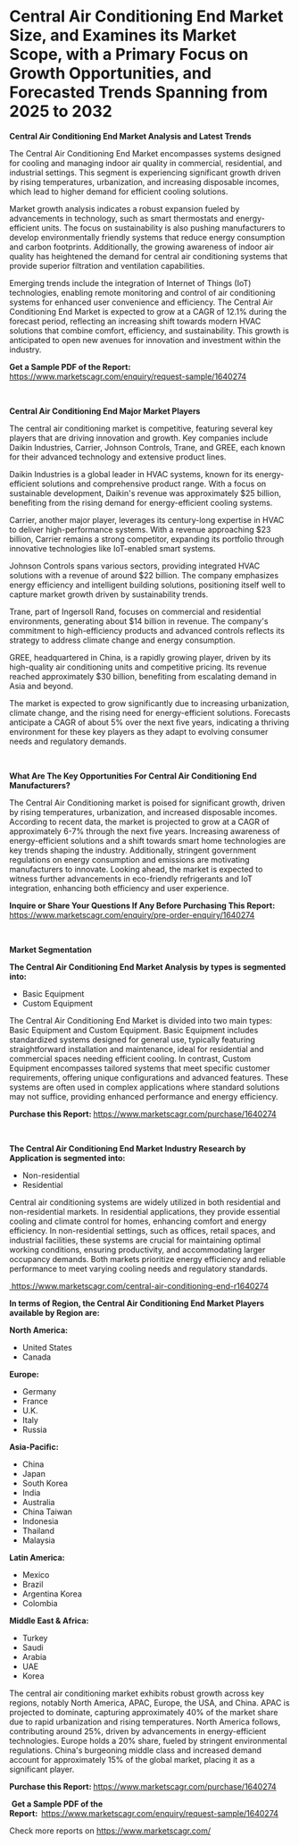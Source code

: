 <p><h1>Central Air Conditioning End Market Size, and Examines its Market Scope, with a Primary Focus on Growth Opportunities, and Forecasted Trends Spanning from 2025 to 2032</h1></p><p><strong>Central Air Conditioning End Market Analysis and Latest Trends</strong></p>
<p><p>The Central Air Conditioning End Market encompasses systems designed for cooling and managing indoor air quality in commercial, residential, and industrial settings. This segment is experiencing significant growth driven by rising temperatures, urbanization, and increasing disposable incomes, which lead to higher demand for efficient cooling solutions.</p><p>Market growth analysis indicates a robust expansion fueled by advancements in technology, such as smart thermostats and energy-efficient units. The focus on sustainability is also pushing manufacturers to develop environmentally friendly systems that reduce energy consumption and carbon footprints. Additionally, the growing awareness of indoor air quality has heightened the demand for central air conditioning systems that provide superior filtration and ventilation capabilities.</p><p>Emerging trends include the integration of Internet of Things (IoT) technologies, enabling remote monitoring and control of air conditioning systems for enhanced user convenience and efficiency. The Central Air Conditioning End Market is expected to grow at a CAGR of 12.1% during the forecast period, reflecting an increasing shift towards modern HVAC solutions that combine comfort, efficiency, and sustainability. This growth is anticipated to open new avenues for innovation and investment within the industry.</p></p>
<p><strong>Get a Sample PDF of the Report:&nbsp;</strong> <a href="https://www.marketscagr.com/enquiry/request-sample/1640274?utm_campaign=2337&utm_medium=2&utm_source=Github&utm_content=ia&utm_term=11042025&utm_id=central-air-conditioning-end">https://www.marketscagr.com/enquiry/request-sample/1640274</a></p>
<p>&nbsp;</p>
<p><strong>Central Air Conditioning End Major Market Players</strong></p>
<p><p>The central air conditioning market is competitive, featuring several key players that are driving innovation and growth. Key companies include Daikin Industries, Carrier, Johnson Controls, Trane, and GREE, each known for their advanced technology and extensive product lines.</p><p>Daikin Industries is a global leader in HVAC systems, known for its energy-efficient solutions and comprehensive product range. With a focus on sustainable development, Daikin's revenue was approximately $25 billion, benefiting from the rising demand for energy-efficient cooling systems.</p><p>Carrier, another major player, leverages its century-long expertise in HVAC to deliver high-performance systems. With a revenue approaching $23 billion, Carrier remains a strong competitor, expanding its portfolio through innovative technologies like IoT-enabled smart systems.</p><p>Johnson Controls spans various sectors, providing integrated HVAC solutions with a revenue of around $22 billion. The company emphasizes energy efficiency and intelligent building solutions, positioning itself well to capture market growth driven by sustainability trends.</p><p>Trane, part of Ingersoll Rand, focuses on commercial and residential environments, generating about $14 billion in revenue. The company's commitment to high-efficiency products and advanced controls reflects its strategy to address climate change and energy consumption.</p><p>GREE, headquartered in China, is a rapidly growing player, driven by its high-quality air conditioning units and competitive pricing. Its revenue reached approximately $30 billion, benefiting from escalating demand in Asia and beyond.</p><p>The market is expected to grow significantly due to increasing urbanization, climate change, and the rising need for energy-efficient solutions. Forecasts anticipate a CAGR of about 5% over the next five years, indicating a thriving environment for these key players as they adapt to evolving consumer needs and regulatory demands.</p></p>
<p>&nbsp;</p>
<p><strong>What Are The Key Opportunities For Central Air Conditioning End Manufacturers?</strong></p>
<p><p>The Central Air Conditioning market is poised for significant growth, driven by rising temperatures, urbanization, and increased disposable incomes. According to recent data, the market is projected to grow at a CAGR of approximately 6-7% through the next five years. Increasing awareness of energy-efficient solutions and a shift towards smart home technologies are key trends shaping the industry. Additionally, stringent government regulations on energy consumption and emissions are motivating manufacturers to innovate. Looking ahead, the market is expected to witness further advancements in eco-friendly refrigerants and IoT integration, enhancing both efficiency and user experience.</p></p>
<p><strong>Inquire or Share Your Questions If Any Before Purchasing This Report:</strong> <a href="https://www.marketscagr.com/enquiry/pre-order-enquiry/1640274?utm_campaign=2337&utm_medium=2&utm_source=Github&utm_content=ia&utm_term=11042025&utm_id=central-air-conditioning-end">https://www.marketscagr.com/enquiry/pre-order-enquiry/1640274</a></p>
<p>&nbsp;</p>
<p><strong>Market Segmentation</strong></p>
<p><strong>The Central Air Conditioning End Market Analysis by types is segmented into:</strong></p>
<p><ul><li>Basic Equipment</li><li>Custom Equipment</li></ul></p>
<p><p>The Central Air Conditioning End Market is divided into two main types: Basic Equipment and Custom Equipment. Basic Equipment includes standardized systems designed for general use, typically featuring straightforward installation and maintenance, ideal for residential and commercial spaces needing efficient cooling. In contrast, Custom Equipment encompasses tailored systems that meet specific customer requirements, offering unique configurations and advanced features. These systems are often used in complex applications where standard solutions may not suffice, providing enhanced performance and energy efficiency.</p></p>
<p><strong>Purchase this Report:&nbsp;</strong><a href="https://www.marketscagr.com/purchase/1640274?utm_campaign=2337&utm_medium=2&utm_source=Github&utm_content=ia&utm_term=11042025&utm_id=central-air-conditioning-end">https://www.marketscagr.com/purchase/1640274</a></p>
<p>&nbsp;</p>
<p><strong>The Central Air Conditioning End Market Industry Research by Application is segmented into:</strong></p>
<p><ul><li>Non-residential</li><li>Residential</li></ul></p>
<p><p>Central air conditioning systems are widely utilized in both residential and non-residential markets. In residential applications, they provide essential cooling and climate control for homes, enhancing comfort and energy efficiency. In non-residential settings, such as offices, retail spaces, and industrial facilities, these systems are crucial for maintaining optimal working conditions, ensuring productivity, and accommodating larger occupancy demands. Both markets prioritize energy efficiency and reliable performance to meet varying cooling needs and regulatory standards.</p></p>
<p><a href="https://www.marketscagr.com/central-air-conditioning-end-r1640274?utm_campaign=2337&utm_medium=2&utm_source=Github&utm_content=ia&utm_term=11042025&utm_id=central-air-conditioning-end">&nbsp;https://www.marketscagr.com/central-air-conditioning-end-r1640274</a></p>
<p><strong>In terms of Region, the Central Air Conditioning End Market Players available by Region are:</strong></p>
<p>
    <p> <strong> North America: </strong>
        <ul>
            <li>United States</li>
            <li>Canada</li>
        </ul>
        </p> 
    <p> <strong> Europe: </strong>
        <ul>
            <li>Germany</li>
            <li>France</li>
            <li>U.K.</li>
            <li>Italy</li>
            <li>Russia</li>
        </ul>
        </p> 
    <p> <strong> Asia-Pacific: </strong>
        <ul>
            <li>China</li>
            <li>Japan</li>
            <li>South Korea</li>
            <li>India</li>
            <li>Australia</li>
            <li>China Taiwan</li>
            <li>Indonesia</li>
            <li>Thailand</li>
            <li>Malaysia</li>
        </ul>
        </p> 
    <p> <strong> Latin America: </strong>
        <ul>
            <li>Mexico</li>
            <li>Brazil</li>
            <li>Argentina Korea</li>
            <li>Colombia</li>
        </ul>
        </p> 
    <p> <strong> Middle East & Africa: </strong>
        <ul>
            <li>Turkey</li>
            <li>Saudi</li>
            <li>Arabia</li>
            <li>UAE</li>
            <li>Korea</li>
        </ul>
    </p>
    </p>
<p><p>The central air conditioning market exhibits robust growth across key regions, notably North America, APAC, Europe, the USA, and China. APAC is projected to dominate, capturing approximately 40% of the market share due to rapid urbanization and rising temperatures. North America follows, contributing around 25%, driven by advancements in energy-efficient technologies. Europe holds a 20% share, fueled by stringent environmental regulations. China's burgeoning middle class and increased demand account for approximately 15% of the global market, placing it as a significant player.</p></p>
<p><strong>Purchase this Report: </strong><a href="https://www.marketscagr.com/purchase/1640274?utm_campaign=2337&utm_medium=2&utm_source=Github&utm_content=ia&utm_term=11042025&utm_id=central-air-conditioning-end">https://www.marketscagr.com/purchase/1640274</a></p>
<p>&nbsp;<strong>Get a Sample PDF of the Report:&nbsp;&nbsp;</strong><a href="https://www.marketscagr.com/enquiry/request-sample/1640274?utm_campaign=2337&utm_medium=2&utm_source=Github&utm_content=ia&utm_term=11042025&utm_id=central-air-conditioning-end">https://www.marketscagr.com/enquiry/request-sample/1640274</a></p>
<p><strong></strong></p>
<p>Check more reports on <a href="https://www.marketscagr.com/?utm_campaign=2337&utm_medium=2&utm_source=Github&utm_content=ia&utm_term=11042025&utm_id=central-air-conditioning-end">https://www.marketscagr.com/</a></p>